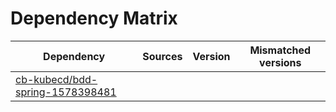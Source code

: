 # Dependency Matrix

Dependency | Sources | Version | Mismatched versions
---------- | ------- | ------- | -------------------
[cb-kubecd/bdd-spring-1578398481](https://github.com/cb-kubecd/bdd-spring-1578398481.git) |  | []() | 
